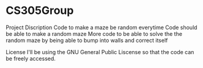 # CS305Group

Project Discription
Code to make a maze be random everytime 
Code should be able to make a random maze
More code to be able to solve the the random maze by being able to bump into walls and correct itself

License
I'll be using the GNU General Public Liscense so that the code can be freely accessed.
